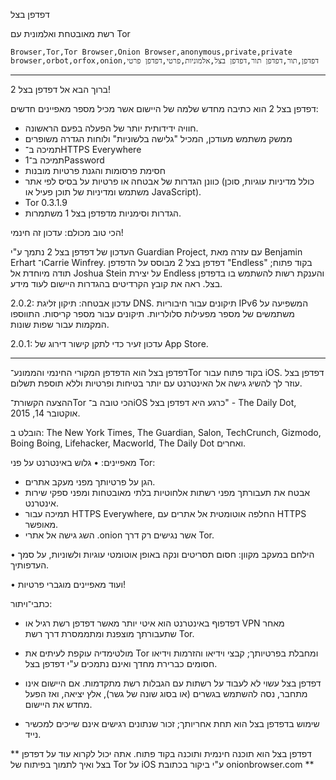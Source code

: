 דפדפן בצל

רשת מאובטחת ואלמונית עם Tor

`Browser,Tor,Tor Browser,Onion Browser,anonymous,private,private browser,orbot,orfox,onion,דפדפן,תור,דפדפן תור,דפדפן בצל,אלמוניות,פרטי,דפדפן פרטי`

---

ברוך הבא אל דפדפן בצל 2!

דפדפן בצל 2 הוא כתיבה מחדש שלמה של היישום אשר מכיל מספר מאפיינים חדשים:

* חוויה ידידותית יותר של הפעלה בפעם הראשונה.
* ממשק משתמש מעודכן, המכיל "גלישה בלשוניות" ולוחות הגדרה משופרים
* תמיכה ב־HTTPS Everywhere
* תמיכה ב‏־1Password
* חסימת פרסומות והגנת פרטיות מובנות
* כוונן הגדרות של אבטחה או פרטיות על בסיס לפי אתר (כולל מדיניות עוגיות, סוכן משתמש ומדיניות של תוכן פעיל או JavaScript).
* Tor 0.3.1.9
* הגדרות וסימניות מדפדפן בצל 1 משתמרות.

הכי טוב מכולם: עדכון זה חינמי!

העדכון של דפדפן בצל 2 נתמך ע"י Guardian Project, עם עזרה מאת Benjamin Erhart ו־Carrie Winfrey. דפדפן בצל 2 מבוסס על הדפדפן "Endless" בקוד פתוח; תודה מיוחדת אל Joshua Stein על יצירת Endless והענקת רשות להשתמש בו בדפדפן בצל. ראה את קובץ הקרדיטים בהגדרות היישום לעוד מידע.

2.0.2: עדכון אבטחה: תיקון זליגת DNS. תיקונים עבור חיבוריות IPv6 המשפיעה על משתמשים של מספר מפעילות סלולריות. תיקונים עבור מספר קריסות. התווספו המקמות עבור שפות שונות.

2.0.1: עדכון זעיר כדי לתקן קישור דירוג של App Store.

---

דפדפן בצל הוא הדפדפן המקורי החינמי והממונע־Tor בקוד פתוח עבור iOS. דפדפן בצל עוזר לך להשיג גישה אל האינטרנט עם יותר בטיחות ופרטיות וללא תוספת תשלום.

ההצעה הקשורת־Tor הכי טובה ב־iOS כרגע היא דפדפן בצל" - The Daily Dot, אוקטובר 14, 2015.

הובלט ב: The New York Times, The Guardian, Salon, TechCrunch, Gizmodo, Boing Boing, Lifehacker, Macworld, The Daily Dot ואחרים.

מאפיינים:
• גלוש באינטרנט על פני Tor:
- הגן על פרטיותך מפני מעקב אתרים.
- אבטח את תעבורתך מפני רשתות אלחוטיות בלתי מאובטחות ומפני ספקי שירות אינטרנט.
- תמיכה עבור HTTPS Everywhere, החלפה אוטומטית אל אתרים עם HTTPS מאופשר.
- השג גישה אל אתרי .onion אשר נגישים רק דרך Tor.

• הילחם במעקב מקוון: חסום תסריטים ונקה באופן אוטומטי עוגיות ולשוניות, על סמך העדפותיך.

• ועוד מאפיינים מוגברי פרטיות!

כתבי־ויתור:
- דפדפוף באינטרנט הוא איטי יותר מאשר דפדפן רשת רגיל או VPN מאחר שתעבורתך מוצפנת ומתממסרת דרך רשת Tor.

- מולטימדיה עוקפת לעיתים את Tor ומחבלת בפרטיותך; קבצי וידיאו והזרמות וידיאו חסומים כברירת מחדך ואינם נתמכים ע"י דפדפן בצל.

- דפדפן בצל עשוי לא לעבוד על רשתות עם הגבלות רשת מתקדמות. אם היישום אינו מתחבר, נסה להשתמש בגשרים (או בסוג שונה של גשר), אלץ יציאה, ואז הפעל מחדש את היישום.

- שימוש בדפדפן בצל הוא תחת אחריותך; זכור שנתונים רגישים אינם שייכים למכשיר נייד.

** דפדפן בצל הוא תוכנה חינמית ותוכנה בקוד פתוח. אתה יכול לקרוא עוד על דפדפן בצל ואיך לתמוך בפיתוח של Tor על iOS ע"י ביקור בכתובת onionbrowser.com **

